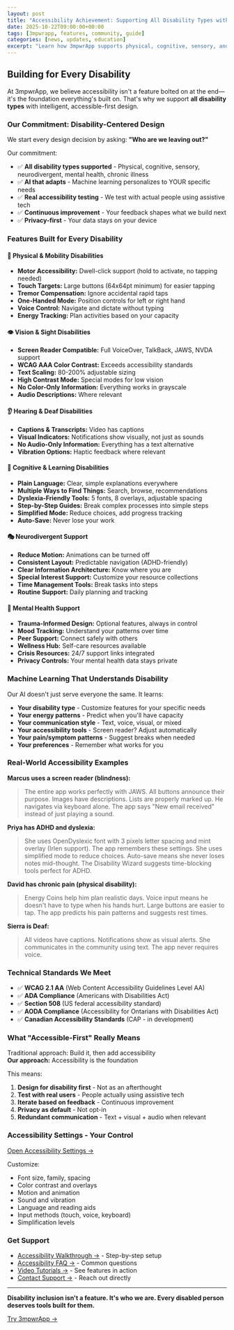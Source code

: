 ```yaml
---
layout: post
title: "Accessibility Achievement: Supporting All Disability Types with AI-Powered Tools"
date: 2025-10-22T09:00:00+00:00
tags: [3mpwrapp, features, community, guide]
categories: [news, updates, education]
excerpt: "Learn how 3mpwrApp supports physical, cognitive, sensory, and neurodivergent disabilities with accessible-first design."
---
```


## Building for Every Disability

At 3mpwrApp, we believe accessibility isn't a feature bolted on at the end—it's the foundation everything's built on. That's why we support **all disability types** with intelligent, accessible-first design.

### Our Commitment: Disability-Centered Design

We start every design decision by asking: **"Who are we leaving out?"**

Our commitment:
- ✅ **All disability types supported** - Physical, cognitive, sensory, neurodivergent, mental health, chronic illness
- ✅ **AI that adapts** - Machine learning personalizes to YOUR specific needs
- ✅ **Real accessibility testing** - We test with actual people using assistive tech
- ✅ **Continuous improvement** - Your feedback shapes what we build next
- ✅ **Privacy-first** - Your data stays on your device

### Features Built for Every Disability

#### 🦽 Physical & Mobility Disabilities
- **Motor Accessibility:** Dwell-click support (hold to activate, no tapping needed)
- **Touch Targets:** Large buttons (64x64pt minimum) for easier tapping
- **Tremor Compensation:** Ignore accidental rapid taps
- **One-Handed Mode:** Position controls for left or right hand
- **Voice Control:** Navigate and dictate without typing
- **Energy Tracking:** Plan activities based on your capacity

#### 👁️ Vision & Sight Disabilities
- **Screen Reader Compatible:** Full VoiceOver, TalkBack, JAWS, NVDA support
- **WCAG AAA Color Contrast:** Exceeds accessibility standards
- **Text Scaling:** 80-200% adjustable sizing
- **High Contrast Mode:** Special modes for low vision
- **No Color-Only Information:** Everything works in grayscale
- **Audio Descriptions:** Where relevant

#### 👂 Hearing & Deaf Disabilities
- **Captions & Transcripts:** Video has captions
- **Visual Indicators:** Notifications show visually, not just as sounds
- **No Audio-Only Information:** Everything has a text alternative
- **Vibration Options:** Haptic feedback where relevant

#### 🧠 Cognitive & Learning Disabilities
- **Plain Language:** Clear, simple explanations everywhere
- **Multiple Ways to Find Things:** Search, browse, recommendations
- **Dyslexia-Friendly Tools:** 5 fonts, 8 overlays, adjustable spacing
- **Step-by-Step Guides:** Break complex processes into simple steps
- **Simplified Mode:** Reduce choices, add progress tracking
- **Auto-Save:** Never lose your work

#### 🎭 Neurodivergent Support
- **Reduce Motion:** Animations can be turned off
- **Consistent Layout:** Predictable navigation (ADHD-friendly)
- **Clear Information Architecture:** Know where you are
- **Special Interest Support:** Customize your resource collections
- **Time Management Tools:** Break tasks into steps
- **Routine Support:** Daily planning and tracking

#### 💭 Mental Health Support
- **Trauma-Informed Design:** Optional features, always in control
- **Mood Tracking:** Understand your patterns over time
- **Peer Support:** Connect safely with others
- **Wellness Hub:** Self-care resources available
- **Crisis Resources:** 24/7 support links integrated
- **Privacy Controls:** Your mental health data stays private

### Machine Learning That Understands Disability

Our AI doesn't just serve everyone the same. It learns:

- **Your disability type** - Customize features for your specific needs
- **Your energy patterns** - Predict when you'll have capacity
- **Your communication style** - Text, voice, visual, or mixed
- **Your accessibility tools** - Screen reader? Adjust automatically
- **Your pain/symptom patterns** - Suggest breaks when needed
- **Your preferences** - Remember what works for you

### Real-World Accessibility Examples

**Marcus uses a screen reader (blindness):**
> The entire app works perfectly with JAWS. All buttons announce their purpose. Images have descriptions. Lists are properly marked up. He navigates via keyboard alone. The app says "New email received" instead of just playing a sound.

**Priya has ADHD and dyslexia:**
> She uses OpenDyslexic font with 3 pixels letter spacing and mint overlay (Irlen support). The app remembers these settings. She uses simplified mode to reduce choices. Auto-save means she never loses notes mid-thought. The Disability Wizard suggests time-blocking tools perfect for ADHD.

**David has chronic pain (physical disability):**
> Energy Coins help him plan realistic days. Voice input means he doesn't have to type when his hands hurt. Large buttons are easier to tap. The app predicts his pain patterns and suggests rest times.

**Sierra is Deaf:**
> All videos have captions. Notifications show as visual alerts. She communicates in the community using text. The app never requires voice.

### Technical Standards We Meet

- ✅ **WCAG 2.1 AA** (Web Content Accessibility Guidelines Level AA)
- ✅ **ADA Compliance** (Americans with Disabilities Act)
- ✅ **Section 508** (US federal accessibility standard)
- ✅ **AODA Compliance** (Accessibility for Ontarians with Disabilities Act)
- ✅ **Canadian Accessibility Standards** (CAP - in development)

### What "Accessible-First" Really Means

Traditional approach: Build it, then add accessibility  
**Our approach:** Accessibility is the foundation

This means:
1. **Design for disability first** - Not as an afterthought
2. **Test with real users** - People actually using assistive tech
3. **Iterate based on feedback** - Continuous improvement
4. **Privacy as default** - Not opt-in
5. **Redundant communication** - Text + visual + audio when relevant

### Accessibility Settings - Your Control

[Open Accessibility Settings →](/accessibility-settings)

Customize:
- Font size, family, spacing
- Color contrast and overlays  
- Motion and animation
- Sound and vibration
- Language and reading aids
- Input methods (touch, voice, keyboard)
- Simplification levels

### Get Support

- [Accessibility Walkthrough →](/accessibility-walkthrough) - Step-by-step setup
- [Accessibility FAQ →](/faq#accessibility) - Common questions
- [Video Tutorials →](/tutorials) - See features in action
- [Contact Support →](/contact) - Reach out directly

---

**Disability inclusion isn't a feature. It's who we are. Every disabled person deserves tools built for them.**

[Try 3mpwrApp →](/features)